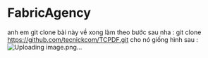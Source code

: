 # FabricAgency

anh em git clone bài này về xong làm theo bước sau nha : 
git clone https://github.com/tecnickcom/TCPDF.git
cho nó giống hình sau : ![Uploading image.png…]()
